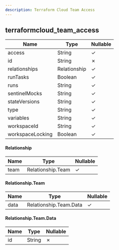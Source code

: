 ```yaml
---
description: Terraform Cloud Team Access
---
```

terraformcloud_team_access
--------------------------

| **Name**         | **Type**     | **Nullable** |
| ---------------- | ------------ | ------------ |
| access           | String       | &check;      |
| id               | String       | &cross;      |
| relationships    | Relationship | &check;      |
| runTasks         | Boolean      | &check;      |
| runs             | String       | &check;      |
| sentinelMocks    | String       | &check;      |
| stateVersions    | String       | &check;      |
| type             | String       | &check;      |
| variables        | String       | &check;      |
| workspaceId      | String       | &check;      |
| workspaceLocking | Boolean      | &check;      |

#### Relationship
| **Name** | **Type**          | **Nullable** |
| -------- | ----------------- | ------------ |
| team     | Relationship.Team | &check;      |

#### Relationship.Team
| **Name** | **Type**               | **Nullable** |
| -------- | ---------------------- | ------------ |
| data     | Relationship.Team.Data | &check;      |

#### Relationship.Team.Data
| **Name** | **Type** | **Nullable** |
| -------- | -------- | ------------ |
| id       | String   | &cross;      |
